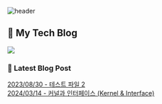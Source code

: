 
![header](https://capsule-render.vercel.app/api?type=waving&color=808080&height=300&section=header&text=Jeong%20Je&fontSize=90&fontColor=ffffff&animation=fadeIn&fontAlignY=38&descAlignY=51&descAlign=62)

## 📝 My Tech Blog
<a href="https://jeongje.vercel.app/" target='_blank'><img src="https://img.shields.io/badge/내 블로그-000000?style=flat&logo=nextdotjs&logoColor=white"></a>

### 📒 Latest Blog Post
<a href=https://jeongje.vercel.app/posts/blog/post-02 target='_blank'>2023/08/30 - 테스트 파일 2</a><br/>
<a href=https://jeongje.vercel.app/posts/blog/post-01 target='_blank'>2024/03/14 - 커널과 인터페이스 (Kernel & Interface)</a><br/>
